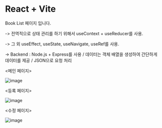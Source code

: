 # React + Vite

Book List 페이지 입니다.

-> 전역적으로 상태 관리를 하기 위해서 useContext + useReducer를 사용.

-> 그 외 useEffect, useState, useNavigate, useRef를 사용.

-> Backend : Node.js + Express를 사용 / 데이터는 객체 배열을 생성하여 간단하게 데이터를 제공 / JSON으로 요청 처리

<메인 페이지>

![image](https://github.com/user-attachments/assets/77ca3d06-54e5-4a36-8613-0197347836cd)

<등록 페이지>

![image](https://github.com/user-attachments/assets/ced6641b-1020-4530-b98d-e065a75a4df3)


<수정 페이지>

![image](https://github.com/user-attachments/assets/a5c864d8-7371-4a69-b471-2bb1813f8406)
